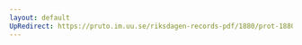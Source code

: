 ```yaml
---
layout: default
UpRedirect: https://pruto.im.uu.se/riksdagen-records-pdf/1880/prot-1880--ak--013/prot-1880--ak--013_040.pdf
---
```

